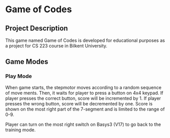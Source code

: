 # Game of Codes

## Project Description

This game named Game of Codes is developed for educational purposes as a
project for CS 223 course in Bilkent University.

## Game Modes

### Play Mode

When game starts, the stepmotor moves according to a random sequence of move ments. Then, it waits for player to press a button on 4x4 keypad. 
If player presses the correct button, score will be incremented by 1. If player presses the wrong button, score will be decremented by one. 
Score is shown on the most right part of the 7-segment and is limited to the range of 0-9. 

Player can turn on the most right switch on Basys3 (V17) to go back to the training
mode.
